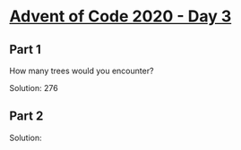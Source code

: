 # [Advent of Code 2020 - Day 3](https://adventofcode.com/2020/day/3)

## Part 1
How many trees would you encounter?

Solution: 276

## Part 2


Solution:
